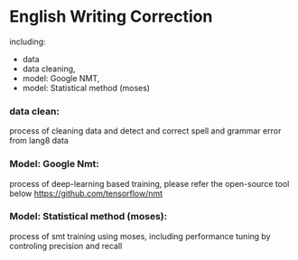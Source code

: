 # English Writing Correction
including:
- data 
- data cleaning, 
- model: Google NMT, 
- model: Statistical method (moses)

### data clean:
process of cleaning data and detect and correct spell and grammar error from lang8 data

### Model: Google Nmt:
process of deep-learning based training,
please refer the open-source tool below
https://github.com/tensorflow/nmt

### Model: Statistical method (moses):
process of smt training using moses,
including performance tuning by controling precision and recall
